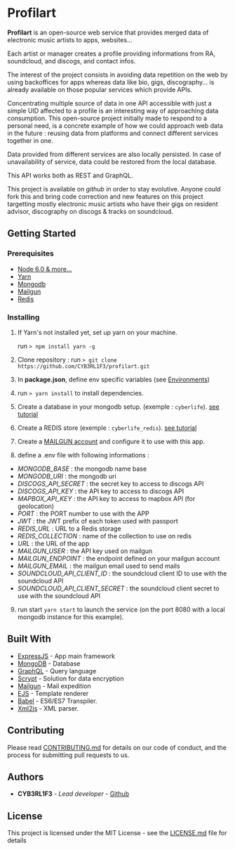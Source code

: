 # Profilart

**Profilart** is an open-source web service that provides merged data of electronic music artists to apps, websites...

Each artist or manager creates a profile providing informations from RA, soundcloud, and discogs, and contact infos.

The interest of the project consists in avoiding data repetition on the web by using backoffices for apps whereas data like bio, gigs, discography... is already available on those popular services which provide APIs.

Concentrating multiple source of data in one API accessible with just a simple UID affected to a profile is an interesting way of approaching data consumption. This open-source project initially made to respond to a personal need, is a concrete example of how we could approach web data in the future : reusing data from platforms and connect different services together in one.

Data provided from different services are also locally persisted. In case of unavailability of service, data could be restored from the local database.

This API works both as REST and GraphQL.

This project is available on _github_ in order to stay evolutive. Anyone could fork this and bring code correction and new features on this project targetting mostly electronic music artists who have their gigs on resident advisor, discography on discogs & tracks on soundcloud.

## Getting Started

### Prerequisites

- [Node 6.0 & more...](https://nodejs.org/en/)
- [Yarn](https://github.com/yarnpkg/yarn)
- [Mongodb](https://www.mongodb.com/)
- [Mailgun](https://www.mailgun.com/)
- [Redis](https://redis.io/topics/quickstart)

### Installing

1. If Yarn's not installed yet, set up yarn on your machine.

   run `> npm install yarn -g`

2. Clone repository : run `> git clone https://github.com/CYB3RL1F3/profilart.git`

3. In **package.json**, define env specific variables (see [Environments](#Environments))

4. run `> yarn install` to install dependencies.

5. Create a database in your mongodb setup. (exemple : `cyberlife`). [see tutorial](https://www.tutorialspoint.com/mongodb/mongodb_create_database.htm)

6. Create a REDIS store (exemple : `cyberlife_redis`). [see tutorial](https://redis.io/topics/quickstart)

7. Create a [MAILGUN account](https://www.mailgun.com/) and configure it to use with this app.

8. define a .env file with following informations :

- _MONGODB_BASE_ : the mongodb name base
- _MONGODB_URI_ : the mongodb uri
- _DISCOGS_API_SECRET_ : the secret key to access to discogs API
- _DISCOGS_API_KEY_ : the API key to access to discogs API
- _MAPBOX_API_KEY_ : the API key to access to mapbox API (for geolocation)
- _PORT_ : the PORT number to use with the APP
- _JWT_ : the JWT prefix of each token used with passport
- _REDIS_URL_ : URL to a Redis storage
- _REDIS_COLLECTION_ : name of the collection to use on redis
- _URL_ : the URL of the app
- _MAILGUN_USER_ : the API key used on mailgun
- _MAILGUN_ENDPOINT_ : the endpoint defined on your mailgun account
- _MAILGUN_EMAIL_ : the mailgun email used to send mails
- _SOUNDCLOUD_API_CLIENT_ID_ : the soundcloud client ID to use with the soundcloud API
- _SOUNDCLOUD_API_CLIENT_SECRET_ : the soundcloud client secret to use with the soundcloud API

9. run start `yarn start` to launch the service (on the port 8080 with a local mongodb instance for this example).

## Built With

- [ExpressJS](http://expressjs.com/) - App main framework
- [MongoDB](https://www.mongodb.com/) - Database
- [GraphQL](https://graphql.org/) - Query language
- [Scrypt](https://github.com/barrysteyn/node-scrypt) - Solution for data encryption
- [Mailgun](https://www.mailgun.com/) - Mail expedition
- [EJS](http://www.embeddedjs.com/) - Template renderer
- [Babel](https://babeljs.io/) - ES6/ES7 Transpiler.
- [Xml2js](https://github.com/Leonidas-from-XIV/node-xml2js) - XML parser.

## Contributing

Please read [CONTRIBUTING.md](https://gist.github.com/PurpleBooth/b24679402957c63ec426) for details on our code of conduct, and the process for submitting pull requests to us.

## Authors

- **CYB3RL1F3** - _Lead developer_ - [Github](https://github.com/CYB3RL1F3)

## License

This project is licensed under the MIT License - see the [LICENSE.md](LICENSE.md) file for details
